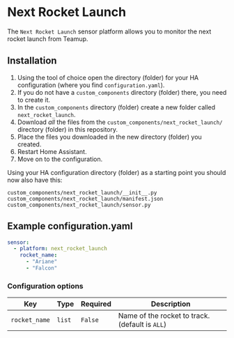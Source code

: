 # Next Rocket Launch

The `Next Rocket Launch` sensor platform allows you to monitor the next rocket launch from Teamup.

## Installation

1. Using the tool of choice open the directory (folder) for your HA configuration (where you find `configuration.yaml`).
2. If you do not have a `custom_components` directory (folder) there, you need to create it.
3. In the `custom_components` directory (folder) create a new folder called `next_rocket_launch`.
4. Download _all_ the files from the `custom_components/next_rocket_launch/` directory (folder) in this repository.
5. Place the files you downloaded in the new directory (folder) you created.
6. Restart Home Assistant.
7. Move on to the configuration.

Using your HA configuration directory (folder) as a starting point you should now also have this:

```text
custom_components/next_rocket_launch/__init__.py
custom_components/next_rocket_launch/manifest.json
custom_components/next_rocket_launch/sensor.py
```

## Example configuration.yaml

```yaml
sensor:
  - platform: next_rocket_launch
    rocket_name:
      - "Ariane"
      - "Falcon"
```

### Configuration options

Key | Type | Required | Description
-- | -- | -- | --
`rocket_name` | `list` | `False` | Name of the rocket to track.(default is `ALL`)
